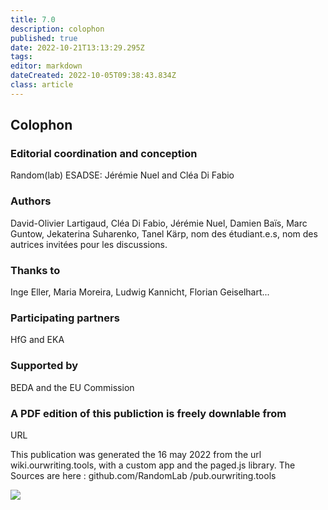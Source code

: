 ```yaml
---
title: 7.0
description: colophon
published: true
date: 2022-10-21T13:13:29.295Z
tags: 
editor: markdown
dateCreated: 2022-10-05T09:38:43.834Z
class: article
---
```


## Colophon

### Editorial coordination and conception
Random(lab) ESADSE: Jérémie Nuel and Cléa Di Fabio

### Authors
David-Olivier Lartigaud, Cléa Di Fabio, Jérémie Nuel, Damien Baïs, Marc Guntow, Jekaterina Suharenko, Tanel Kärp, nom des étudiant.e.s, nom des autrices invitées pour les discussions.

### Thanks to
Inge Eller, Maria Moreira, Ludwig Kannicht, Florian Geiselhart...

### Participating partners
HfG and EKA

### Supported by
BEDA and the EU Commission

### A PDF edition of this publiction is freely downlable from
URL

This publication was generated the 16 may 2022 from the url
wiki.ourwriting.tools, with a custom app and the paged.js
library. The Sources are here : github.com/RandomLab
/pub.ourwriting.tools

<div class="logos">
<img src="img/logos.svg" />
</div>

